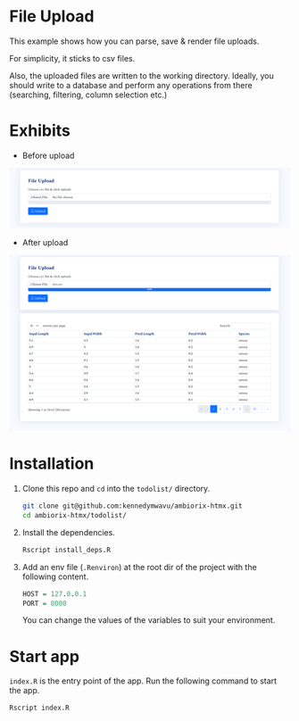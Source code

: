# File Upload

This example shows how you can parse, save & render file uploads.

For simplicity, it sticks to csv files. 

Also, the uploaded files are written to the working directory. Ideally, you 
should write to a database and perform any operations from there (searching, 
filtering, column selection etc.)

# Exhibits

- Before upload

![Before upload](./demos/file-upload-before.png)

- After upload

![After upload](./demos/file-upload-after.png)

# Installation

1. Clone this repo and `cd` into the `todolist/` directory.
    ```bash
    git clone git@github.com:kennedymwavu/ambiorix-htmx.git
    cd ambiorix-htmx/todolist/
    ```
1. Install the dependencies.
    ```bash
    Rscript install_deps.R
    ```
1. Add an env file (`.Renviron`) at the root dir of the project with the following content.
    ```r
    HOST = 127.0.0.1
    PORT = 8000
    ```
    You can change the values of the variables to suit your environment.

# Start app

`index.R` is the entry point of the app. Run the following command to start the app.
```bash
Rscript index.R
```
